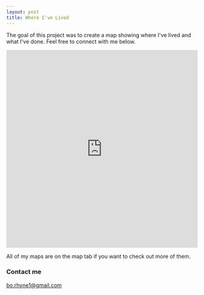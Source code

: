```yaml
---
layout: post
title: Where I've Lived
---
```


The goal of this project was to create a map showing where I've lived and what I've done. Feel free to connect with me below.

<iframe width='100%' height='520' frameborder='0' src="https://borhyne.carto.com/viz/9788c020-a918-11e6-95ec-0e3ff518bd15/embed_map" allowfullscreen webkitallowfullscreen mozallowfullscreen oallowfullscreen msallowfullscreen></iframe>

All of my maps are on the map tab if you want to check out more of them.  


### Contact me

[bo.rhyne1@gmail.com](mailto:bo.rhyne1@gmail.com)
